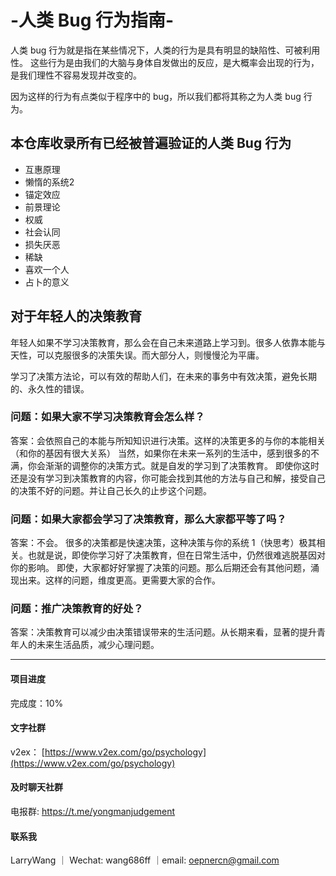 # -人类 Bug 行为指南-

人类 bug 行为就是指在某些情况下，人类的行为是具有明显的缺陷性、可被利用性。
这些行为是由我们的大脑与身体自发做出的反应，是大概率会出现的行为，是我们理性不容易发现并改变的。

因为这样的行为有点类似于程序中的 bug，所以我们都将其称之为人类 bug 行为。

## 本仓库收录所有已经被普遍验证的人类 Bug 行为

* 互惠原理
* 懒惰的系统2
* 锚定效应
* 前景理论
* 权威
* 社会认同
* 损失厌恶
* 稀缺
* 喜欢一个人
* 占卜的意义
  
## 对于年轻人的决策教育

年轻人如果不学习决策教育，那么会在自己未来道路上学习到。很多人依靠本能与天性，可以克服很多的决策失误。而大部分人，则慢慢沦为平庸。

学习了决策方法论，可以有效的帮助人们，在未来的事务中有效决策，避免长期的、永久性的错误。

### 问题：如果大家不学习决策教育会怎么样？

答案：会依照自己的本能与所知知识进行决策。这样的决策更多的与你的本能相关（和你的基因有很大关系）
当然，如果你在未来一系列的生活中，感到很多的不满，你会渐渐的调整你的决策方式。就是自发的学习到了决策教育。
即使你这时还是没有学习到决策教育的内容，你可能会找到其他的方法与自己和解，接受自己的决策不好的问题。并让自己长久的止步这个问题。

### 问题：如果大家都会学习了决策教育，那么大家都平等了吗？

答案：不会。 很多的决策都是快速决策，这种决策与你的系统 1（快思考）极其相关。也就是说，即使你学习好了决策教育，但在日常生活中，仍然很难逃脱基因对你的影响。
即使，大家都好好掌握了决策的问题。那么后期还会有其他问题，涌现出来。这样的问题，维度更高。更需要大家的合作。

### 问题：推广决策教育的好处？

答案：决策教育可以减少由决策错误带来的生活问题。从长期来看，显著的提升青年人的未来生活品质，减少心理问题。

---

#### 项目进度

完成度：10%

#### 文字社群

v2ex： [https://www.v2ex.com/go/psychology](https://www.v2ex.com/go/psychology)

#### 及时聊天社群

电报群: <https://t.me/yongmanjudgement>

#### 联系我

LarryWang ｜ Wechat: wang686ff ｜email: oepnercn@gmail.com
